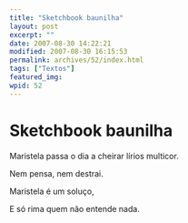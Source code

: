 ```yaml
---
title: "Sketchbook baunilha"
layout: post
excerpt: ""
date: 2007-08-30 14:22:21
modified: 2007-08-30 16:15:53
permalink: archives/52/index.html
tags: ["Textos"]
featured_img: 
wpid: 52
---
```


# Sketchbook baunilha

Maristela passa o dia a cheirar lírios multicor.

Nem pensa, nem destrai.

Maristela é um soluço,

E só rima quem não entende nada.